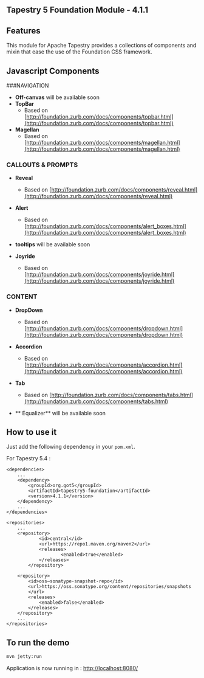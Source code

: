 ## Tapestry 5 Foundation Module - 4.1.1


## Features

This module for Apache Tapestry provides a collections of components and mixin that ease the use of the Foundation CSS framework.

	
## Javascript Components

###NAVIGATION
- **Off-canvas**  will be available soon
- **TopBar**
	- Based on [http://foundation.zurb.com/docs/components/topbar.html](http://foundation.zurb.com/docs/components/topbar.html)
- **Magellan**
	- Based on [http://foundation.zurb.com/docs/components/magellan.html](http://foundation.zurb.com/docs/components/magellan.html)	


### CALLOUTS & PROMPTS
- **Reveal**
	- Based on [http://foundation.zurb.com/docs/components/reveal.html](http://foundation.zurb.com/docs/components/reveal.html)	
- **Alert**
	- Based on [http://foundation.zurb.com/docs/components/alert_boxes.html](http://foundation.zurb.com/docs/components/alert_boxes.html)

- **tooltips**  will be available soon

- **Joyride**
	- Based on [http://foundation.zurb.com/docs/components/joyride.html](http://foundation.zurb.com/docs/components/joyride.html)

### CONTENT
- **DropDown**
	- Based on [http://foundation.zurb.com/docs/components/dropdown.html](http://foundation.zurb.com/docs/components/dropdown.html)

- **Accordion**
	- Based on [http://foundation.zurb.com/docs/components/accordion.html](http://foundation.zurb.com/docs/components/accordion.html)

- **Tab**
	- Based on [http://foundation.zurb.com/docs/components/tabs.html](http://foundation.zurb.com/docs/components/tabs.html)

- ** Equalizer**  will be available soon

## How to use it

Just  add the following dependency in your `pom.xml`.

For Tapestry 5.4 :

	<dependencies>
		...
		<dependency>
			<groupId>org.got5</groupId>
			<artifactId>tapestry5-foundation</artifactId>
			<version>4.1.1</version>
		</dependency>
		...
	</dependencies>

	<repositories>
		...
		<repository>
          		<id>central</id>
          		<url>https://repo1.maven.org/maven2</url>
          		<releases>
            			<enabled>true</enabled>
          		</releases>
        	</repository>

		<repository>
			<id>oss—sonatype-snapshot-repo</id>
			<url>https://oss.sonatype.org/content/repositories/snapshots
			</url>
			<releases>
				<enabled>false</enabled>
			</releases>
		</repository>
		...
	</repositories>

## To run the demo

```bash
mvn jetty:run
```
Application is now running in : [http://localhost:8080/](http://localhost:8080/)	